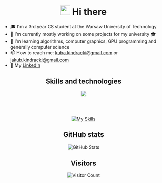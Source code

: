 <div align="center">

# <img src="https://raw.githubusercontent.com/MartinHeinz/MartinHeinz/master/wave.gif" width="30px"> Hi there

</div>

- 🎓 I'm a 3rd year CS student at the Warsaw University of Technology
- 🔭 I’m currently mostly working on some projects for my university 🎓
- 🌱 I’m learning algorithms, computer graphics, GPU programming and generally computer science
- 📫 How to reach me: kuba.kindracki@gmail.com or jakub.kindracki@gmail.com
- 🤝 My [LinkedIn](https://www.linkedin.com/in/jakub-kindracki/)

<div align="center">

## Skills and technologies
<p align="center">
  <img src="https://github-readme-stats-eosin-one-98.vercel.app/api/top-langs/?username=KKKUBAKKK&theme=dark&layout=compact&hide_border=false&count_private=true&hide_title=true" />
</p>
<br></br>

[![My Skills](https://skillicons.dev/icons?i=c,cpp,cs,dotnet,rider,bash,azure,kotlin,py,pycharm,matlab,clion,cmake,docker,git,github,css,html,qt,r,linux,apple&theme=dark&perline=11)](https://skillicons.dev)

## GitHub stats
![GitHub Stats](https://github-readme-stats.vercel.app/api?username=KKKUBAKKK&theme=dark&hide=stars,rank&hide_rank=true&show_icons=true)

## Visitors
![Visitor Count](https://profile-counter.glitch.me/KKKUBAKKK/count.svg)

</div>
